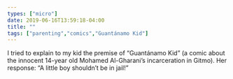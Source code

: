 ```yaml
---
types: ["micro"]
date: 2019-06-16T13:59:18-04:00
title: ""
tags: ["parenting","comics","Guantánamo Kid"]
---
```

I tried to explain to my kid the premise of “Guantánamo Kid” (a comic about the innocent 14-year old Mohamed Al-Gharani’s incarceration in Gitmo). Her response: “A little boy shouldn’t be in jail!”
